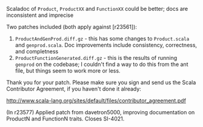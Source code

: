 Scaladoc of `Product`, `ProductXX` and `FunctionXX` could be better; docs are inconsistent and imprecise

Two patches included (both apply against [r23561]):

1. `ProductAndGenProd.diff.gz` - this has some changes to `Product.scala` and `genprod.scala`.  Doc improvements include consistency, correctness, and completness
2. `ProductFunctionGenerated.diff.gz` - this is the results of running `genprod` on the codebase; I couldn't find a way to do this from the ant file, but things seem to work more or less.


Thank you for your patch. Please make sure you sign and send us the Scala Contributor Agreement, if you haven't done it already:

http://www.scala-lang.org/sites/default/files/contributor_agreement.pdf

(In r23577) Applied patch from davetron5000, improving documentation on ProductN and FunctionN
traits. Closes SI-4021.
